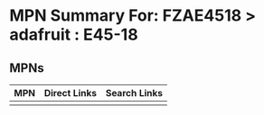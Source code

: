 



# MPN Summary For: FZAE4518 > adafruit : E45-18

## MPNs
  

|MPN|Direct Links|Search Links|
| :--- | :--- | :--- |
||||
